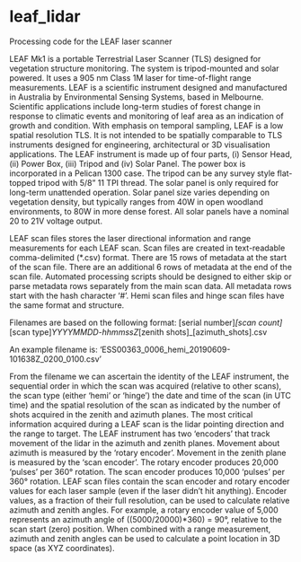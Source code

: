 # leaf_lidar
Processing code for the LEAF laser scanner

LEAF Mk1 is a portable Terrestrial Laser Scanner (TLS) designed for vegetation structure monitoring. The system is tripod-mounted and solar powered. It uses a 905 nm Class 1M laser for time-of-flight range measurements. LEAF is a scientific instrument designed and manufactured in Australia by Environmental Sensing Systems, based in Melbourne. Scientific applications include long-term studies of forest change in response to climatic events and monitoring of leaf area as an indication of growth and condition. With emphasis on temporal sampling, LEAF is a low spatial resolution TLS. It is not intended to be spatially comparable to TLS instruments designed for engineering, architectural or 3D visualisation applications. The LEAF instrument is made up of four parts, (i) Sensor Head, (ii) Power Box, (iii) Tripod and (iv) Solar Panel. The power box is incorporated in a Pelican 1300 case. The tripod can be any survey style flat-topped tripod with 5/8” 11 TPI thread. The solar panel is only required for long-term unattended operation. Solar panel size varies depending on vegetation density, but typically ranges from 40W in open woodland environments, to 80W in more dense forest. All solar panels have a nominal 20 to 21V voltage output.

LEAF scan files stores the laser directional information and range measurements for each LEAF scan. Scan files are created in text-readable comma-delimited (*.csv) format. There are 15 rows of metadata at the start of the scan file. There are an additional 6 rows of metadata at the end of the scan file. Automated processing scripts should be designed to either skip or parse metadata rows separately from the main scan data. All metadata rows start with the hash character ‘#’. Hemi scan files and hinge scan files have the same format and structure.

Filenames are based on the following format:
[serial number]_[scan count]_[scan type]_YYYYMMDD-hhmmssZ_[zenith shots]_[azimuth_shots].csv

An example filename is: ‘ESS00363_0006_hemi_20190609-101638Z_0200_0100.csv’

From the filename we can ascertain the identity of the LEAF instrument, the sequential order in which the scan was acquired (relative to other scans), the scan type (either ‘hemi’ or ‘hinge’) the date and time of the scan (in UTC time) and the spatial resolution of the scan as indicated by the number of shots acquired in the zenith and azimuth planes.
The most critical information acquired during a LEAF scan is the lidar pointing direction and the range to target. The LEAF instrument has two ‘encoders’ that track movement of the lidar in the azimuth and zenith planes. Movement about azimuth is measured by the ‘rotary encoder’. Movement in the zenith plane is measured by the ‘scan encoder’. The rotary encoder produces 20,000 ‘pulses’ per 360° rotation. The scan encoder produces 10,000 ‘pulses’ per 360° rotation.
LEAF scan files contain the scan encoder and rotary encoder values for each laser sample (even if the laser didn’t hit anything). Encoder values, as a fraction of their full resolution, can be used to calculate relative azimuth and zenith angles. For example, a rotary encoder value of 5,000 represents an azimuth angle of ((5000/20000)*360) = 90°, relative to the scan start (zero) position. When combined with a range measurement, azimuth and zenith angles can be used to calculate a point location in 3D space (as XYZ coordinates).
